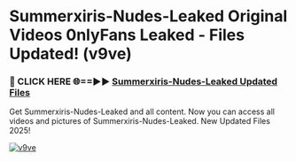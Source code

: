 # Summerxiris-Nudes-Leaked Original Videos 0nlyFans Leaked - Files Updated! (v9ve)

<h3>🔴 CLICK HERE 🌐==►► <a href="https://tinyurl.com/5h6xmrr3" rel="nofollow">Summerxiris-Nudes-Leaked Updated Files</a></h3>

Get Summerxiris-Nudes-Leaked and all content. Now you can access all videos and pictures of Summerxiris-Nudes-Leaked. New Updated Files 2025!

[![v9ve](https://i.imgur.com/KVD873Z.gif)](https://tinyurl.com/5h6xmrr3)
